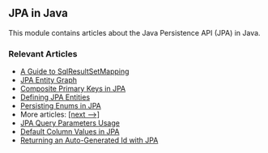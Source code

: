 ## JPA in Java

This module contains articles about the Java Persistence API (JPA) in Java.

### Relevant Articles

- [A Guide to SqlResultSetMapping](https://www.baeldung.com/jpa-sql-resultset-mapping)
- [JPA Entity Graph](https://www.baeldung.com/jpa-entity-graph)
- [Composite Primary Keys in JPA](https://www.baeldung.com/jpa-composite-primary-keys)
- [Defining JPA Entities](https://www.baeldung.com/jpa-entities)
- [Persisting Enums in JPA](https://www.baeldung.com/jpa-persisting-enums-in-jpa)
- More articles: [[next -->]](/persistence-modules/java-jpa-2)
- [JPA Query Parameters Usage](https://www.baeldung.com/jpa-query-parameters)
- [Default Column Values in JPA](https://www.baeldung.com/jpa-default-column-values)
- [Returning an Auto-Generated Id with JPA](https://www.baeldung.com/jpa-get-auto-generated-id)
